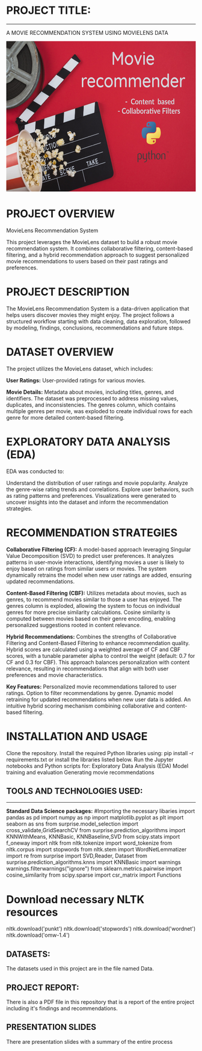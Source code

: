 # PROJECT TITLE:
***

A MOVIE RECOMMENDATION SYSTEM USING MOVIELENS DATA

<img src="\movie-rec.jpg" alt="box office Image" style="width:11500px;height:400px;">


# PROJECT OVERVIEW
MovieLens Recommendation System

This project leverages the MovieLens dataset to build a robust movie recommendation system. It combines collaborative filtering, content-based filtering, and a hybrid recommendation approach to suggest personalized movie recommendations to users based on their past ratings and preferences.

# PROJECT DESCRIPTION
The MovieLens Recommendation System is a data-driven application that helps users discover movies they might enjoy. The project follows a structured workflow starting with data cleaning, data exploration, followed by modeling, findings, conclusions, recommendations and future steps.

# DATASET OVERVIEW
The project utilizes the MovieLens dataset, which includes:

**User Ratings:** User-provided ratings for various movies.

**Movie Details:** Metadata about movies, including titles, genres, and identifiers.
The dataset was preprocessed to address missing values, duplicates, and inconsistencies. The genres column, which contains multiple genres per movie, was exploded to create individual rows for each genre for more detailed content-based filtering.

# EXPLORATORY DATA ANALYSIS (EDA)
EDA was conducted to:

Understand the distribution of user ratings and movie popularity.
Analyze the genre-wise rating trends and correlations.
Explore user behaviors, such as rating patterns and preferences.
Visualizations were generated to uncover insights into the dataset and inform the recommendation strategies.

# RECOMMENDATION STRATEGIES
**Collaborative Filtering (CF):**
A model-based approach leveraging Singular Value Decomposition (SVD) to predict user preferences.
It analyzes patterns in user-movie interactions, identifying movies a user is likely to enjoy based on ratings from similar users or movies.
The system dynamically retrains the model when new user ratings are added, ensuring updated recommendations.

**Content-Based Filtering (CBF):**
Utilizes metadata about movies, such as genres, to recommend movies similar to those a user has enjoyed.
The genres column is exploded, allowing the system to focus on individual genres for more precise similarity calculations.
Cosine similarity is computed between movies based on their genre encoding, enabling personalized suggestions rooted in content relevance.

**Hybrid Recommendations:**
Combines the strengths of Collaborative Filtering and Content-Based Filtering to enhance recommendation quality.
Hybrid scores are calculated using a weighted average of CF and CBF scores, with a tunable parameter alpha to control the weight (default: 0.7 for CF and 0.3 for CBF).
This approach balances personalization with content relevance, resulting in recommendations that align with both user preferences and movie characteristics.

**Key Features:**
Personalized movie recommendations tailored to user ratings.
Option to filter recommendations by genre.
Dynamic model retraining for updated recommendations when new user data is added.
An intuitive hybrid scoring mechanism combining collaborative and content-based filtering.

# INSTALLATION AND USAGE
Clone the repository.
Install the required Python libraries using:
pip install -r requirements.txt or install the libraries listed below.
Run the Jupyter notebooks and Python scripts for:
Exploratory Data Analysis (EDA)
Model training and evaluation
Generating movie recommendations

## TOOLS AND TECHNOLOGIES USED:
***
**Standard Data Science packages:** 
#Importing the necessary libaries
import pandas as pd
import numpy as np
import matplotlib.pyplot as plt
import seaborn as sns
from surprise.model_selection import cross_validate,GridSearchCV
from surprise.prediction_algorithms import KNNWithMeans, KNNBasic, KNNBaseline,SVD
from scipy.stats import f_oneway
import nltk
from nltk.tokenize import word_tokenize
from nltk.corpus import stopwords
from nltk.stem import WordNetLemmatizer
import re
from surprise import SVD,Reader, Dataset
from surprise.prediction_algorithms.knns import KNNBasic
import warnings
warnings.filterwarnings("ignore")
from sklearn.metrics.pairwise import cosine_similarity
from scipy.sparse import csr_matrix
import Functions
# Download necessary NLTK resources
nltk.download('punkt')
nltk.download('stopwords')
nltk.download('wordnet')
nltk.download('omw-1.4')


## DATASETS:
The datasets used in this project are in the file named Data. 

## PROJECT REPORT:
There is also a PDF file in this repository that is a report of the entire project including it's findings and recommendations.

## PRESENTATION SLIDES
There are presentation slides with a summary of the entire process


